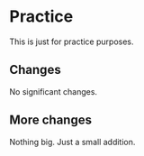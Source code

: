 # Practice

This is just for practice purposes.

## Changes

No significant changes.

## More changes

Nothing big. Just a small addition.
